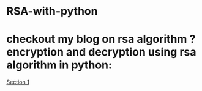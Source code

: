 # RSA-with-python
# checkout my blog on rsa algorithm ? encryption and decryption using rsa algorithm in python:
<a name="section-1"></a> 
[Section 1](https://medium.com/@p627997/rsa-algorithm-encryption-decryption-using-rsa-algorithm-in-python-12bbc9652d4)

